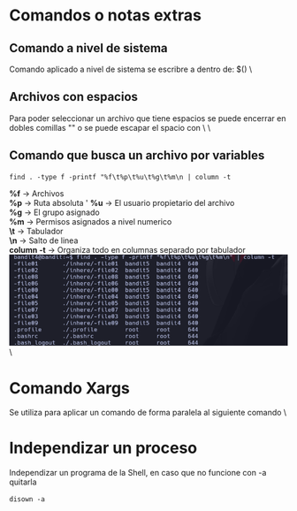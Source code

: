 # Comandos o notas extras

## Comando a nivel de sistema
Comando aplicado a nivel de sistema se escribre a dentro de: $() \

## Archivos con espacios
Para poder seleccionar un archivo que tiene espacios se puede encerrar en dobles comillas "" o se puede escapar el spacio con \\ \

## Comando que busca un archivo por variables
```
find . -type f -printf "%f\t%p\t%u\t%g\t%m\n | column -t
```
**%f** -> Archivos \
**%p** -> Ruta absoluta '
**%u** -> El usuario propietario del archivo \
**%g** -> El grupo asignado \
**%m** -> Permisos asignados a nivel numerico \
**\\t** -> Tabulador \
**\\n** -> Salto de linea \
**column -t** -> Organiza todo en columnas separado por tabulador \
![label text](imgs/01.png) \

# Comando Xargs
Se utiliza para aplicar un comando de forma paralela al siguiente comando \

# Independizar un proceso
Independizar un programa de la Shell, en caso que no funcione con -a quitarla 
```
disown -a
```
